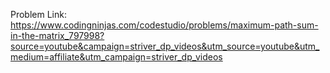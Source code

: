 Problem Link: https://www.codingninjas.com/codestudio/problems/maximum-path-sum-in-the-matrix_797998?source=youtube&campaign=striver_dp_videos&utm_source=youtube&utm_medium=affiliate&utm_campaign=striver_dp_videos
